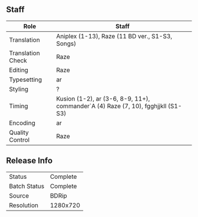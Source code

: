 ## Staff

| Role              | Staff                                                                           |
|-------------------|---------------------------------------------------------------------------------|
| Translation       | Aniplex (1-13), Raze (11 BD ver., S1-S3, Songs)                                 |
| Translation Check | Raze                                                                            |
| Editing           | Raze                                                                            |
| Typesetting       | ar                                                                              |
| Styling           | ?                                                                               |
| Timing            | Kusion (1-2), ar (3-6, 8-9, 11+), commander\`A (4) Raze (7, 10), fgghjjkll (S1-S3) |
| Encoding          | ar                                                                              |
| Quality Control   | Raze                                                                            |

## Release Info

|              |           |
|--------------|-----------|
| Status       | Complete  |
| Batch Status | Complete  |
| Source       | BDRip     |
| Resolution   | 1280x720  |
